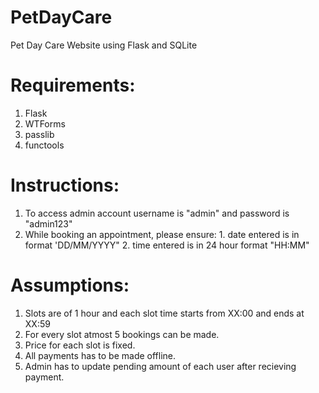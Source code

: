 # PetDayCare
Pet Day Care Website using Flask and SQLite

# Requirements:
1. Flask
2. WTForms
3. passlib
4. functools

# Instructions:
1. To access admin account username is "admin" and password is "admin123"
2. While booking an appointment, please ensure:
         1. date entered is in format 'DD/MM/YYYY"
         2. time entered is in 24 hour format "HH:MM"
         
# Assumptions:
1. Slots are of 1 hour and each slot time starts from XX:00 and ends at XX:59
2. For every slot atmost 5 bookings can be made.
3. Price for each slot is fixed.
4. All payments has to be made offline.
5. Admin has to update pending amount of each user after recieving payment.
